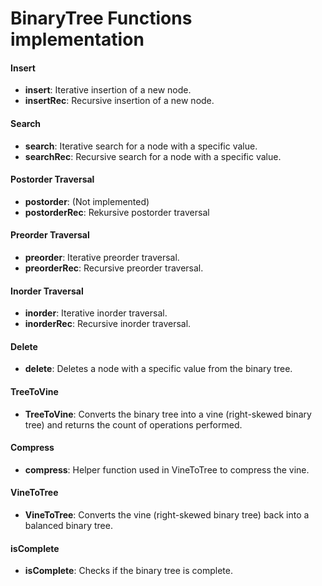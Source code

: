 # BinaryTree Functions implementation

#### Insert
- **insert**: Iterative insertion of a new node.
- **insertRec**: Recursive insertion of a new node.

#### Search
- **search**: Iterative search for a node with a specific value.
- **searchRec**: Recursive search for a node with a specific value.

#### Postorder Traversal
- **postorder**: (Not implemented)
- **postorderRec**: Rekursive postorder traversal

#### Preorder Traversal
- **preorder**: Iterative preorder traversal.
- **preorderRec**: Recursive preorder traversal.

#### Inorder Traversal
- **inorder**: Iterative inorder traversal.
- **inorderRec**: Recursive inorder traversal.

#### Delete
- **delete**: Deletes a node with a specific value from the binary tree.

#### TreeToVine
- **TreeToVine**: Converts the binary tree into a vine (right-skewed binary tree) and returns the count of operations performed.

#### Compress
- **compress**: Helper function used in VineToTree to compress the vine.

#### VineToTree
- **VineToTree**: Converts the vine (right-skewed binary tree) back into a balanced binary tree.

#### isComplete
- **isComplete**: Checks if the binary tree is complete.
